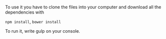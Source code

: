To use it you have to clone the files into your computer and download all the dependencies with

`npm install`,
`bower install`

To run it, write gulp on your console.
